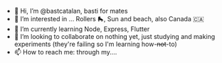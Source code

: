 - 👋 Hi, I’m @bastcatalan, basti for mates
- 👀 I’m interested in ... Rollers 🛼, Sun and beach, also Canada 🇨🇦
- 🌱 I’m currently learning Node, Express, Flutter
- 💞️ I’m looking to collaborate on nothing yet, just studying and making experiments (they're failing so I'm learning how-<del>not</del>-to)
- 📫 How to reach me: through my....

<!---
bastcatalan/bastcatalan is a ✨ special ✨ repository because its `README.md` (this file) appears on your GitHub profile.
You can click the Preview link to take a look at your changes.
--->
